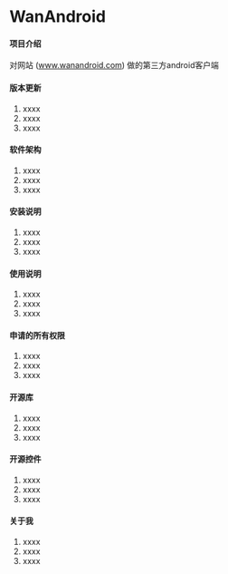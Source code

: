 # WanAndroid

#### 项目介绍
对网站 (www.wanandroid.com) 做的第三方android客户端

#### 版本更新
1. xxxx
2. xxxx
3. xxxx

#### 软件架构
1. xxxx
2. xxxx
3. xxxx

#### 安装说明
1. xxxx
2. xxxx
3. xxxx

#### 使用说明
1. xxxx
2. xxxx
3. xxxx

#### 申请的所有权限
1. xxxx
2. xxxx
3. xxxx

#### 开源库
1. xxxx
2. xxxx
3. xxxx

#### 开源控件
1. xxxx
2. xxxx
3. xxxx

#### 关于我
1. xxxx
2. xxxx
3. xxxx



